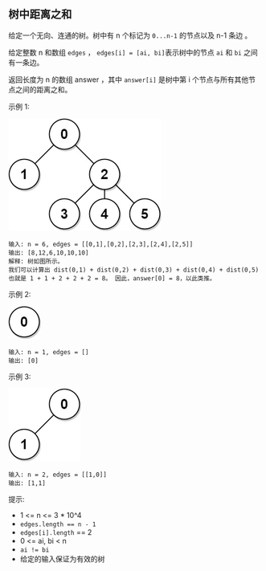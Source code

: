 ## 树中距离之和

给定一个无向、连通的树。树中有 n 个标记为 `0...n-1` 的节点以及 n-1 条边 。

给定整数 n 和数组 `edges` ， `edges[i] = [ai, bi]`表示树中的节点 `ai` 和 `bi` 之间有一条边。

返回长度为 n 的数组 answer ，其中 `answer[i]` 是树中第 i 个节点与所有其他节点之间的距离之和。

示例 1:

![](../images/834.sum-of-distances-in-tree.png)
```
输入: n = 6, edges = [[0,1],[0,2],[2,3],[2,4],[2,5]]
输出: [8,12,6,10,10,10]
解释: 树如图所示。
我们可以计算出 dist(0,1) + dist(0,2) + dist(0,3) + dist(0,4) + dist(0,5)
也就是 1 + 1 + 2 + 2 + 2 = 8。 因此，answer[0] = 8，以此类推。
```

示例 2:

![](../images/834.sum-of-distances-in-tree_1.png)
```
输入: n = 1, edges = []
输出: [0]
```

示例 3:

![](../images/834.sum-of-distances-in-tree_2.png)
```
输入: n = 2, edges = [[1,0]]
输出: [1,1]
```

提示:

* 1 <= n <= 3 * 10^4
* `edges.length == n - 1`
* `edges[i].length` == 2
* 0 <= ai, bi < n
* `ai != bi`
* 给定的输入保证为有效的树